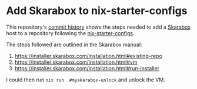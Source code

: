 # Add Skarabox to nix-starter-configs

This repository's [commit history][] shows the steps needed to
add a [Skarabox][] host to a repository following the
[nix-starter-configs][].

The steps followed are outlined in the Skarabox manual:

1. https://installer.skarabox.com/installation.html#existing-repo
2. https://installer.skarabox.com/installation.html#vm
3. https://installer.skarabox.com/installation.html#run-installer

I could then run `nix run .#myskarabox-unlock` and unlock the VM.

[commit history]: https://github.com/ibizaman/nix-starter-configs-skarabox/commits/main/
[Skarabox]: https://github.com/ibizaman/skarabox
[nix-starter-configs]: https://github.com/Misterio77/nix-starter-configs/

